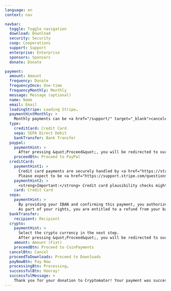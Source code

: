 ```yaml
---
language: en
context: nav

navbar:
  toggle: Toggle navigation
  download: Download
  security: Security
  coop: Cooperations
  support: Support
  enterprise: Enterprise
  sponsors: Sponsors
  donate: Donate

payment:
  amount: Amount
  frequency: Donate
  frequencyOnce: One-time
  frequencyMonthly: Monthly
  message: Message (optional)
  name: Name
  email: Email
  loadingStripe: Loading Stripe…
  paymentHintMonthly: >
    Monthly payments can be <a href="/support/" target="_blank">canceled</a> anytime.
  type:
    creditCard: Credit Card
    sepa: SEPA Direct Debit
    bankTransfer: Bank Transfer
  paypal:
    paymentHint: >
      After pressing &quot;Proceed&quot;, you will be redirected to our PayPal site.
    proceedBtn: Proceed to PayPal
  creditCard:
    paymentHint1: >
      Credit card payments are securely handled by <a href="https://stripe.com" target="_blank">Stripe</a>. We will not be able to see your card number or CVC.
      Please expect to be <a href="https://support.stripe.com/questions/i-have-a-charge-on-my-card-from-stripe-but-i-m-not-a-stripe-user" target="_blank">charged by Stripe</a>.
    paymentHint2: >
      <strong>Important:</strong> Credit card plausibility checks might fail when using anonymizing services such as proxies or Tor.
    card: Credit Card
  sepa:
    paymentHint: >
      By providing your IBAN and confirming this payment, you authorize Skymatic UG and Stripe, our payment service provider to send instructions to your bank to debit your account and your bank to debit your account in accordance with the instructions from Skymatic UG and Stripe.
      As part of your rights, you are entitled to a refund from your bank under the terms and conditions of your agreement with your bank. A refund must be claimed within 8 weeks starting from the date on which your account was debited.
  bankTransfer:
    recipient: Recipient
  crypto:
    paymentHint: >
      Select the crypto currency in the next step.
      After pressing &quot;Proceed&quot;, you will be redirected to our CoinPayments site.
    amount: Amount (Fiat)
    proceedBtn: Proceed to CoinPayments
  cancelBtn: Cancel
  proceedToDownloads: Proceed to Downloads
  payNowBtn: Pay Now
  processingBtn: Processing…
  successfulBtn: Hooray!
  successfulMessage: >
    Thank you for your donation to Cryptomator! Your payment was successful and you'll get to the Downloads page in the next step. Happy crypting! :tada:
---
```

